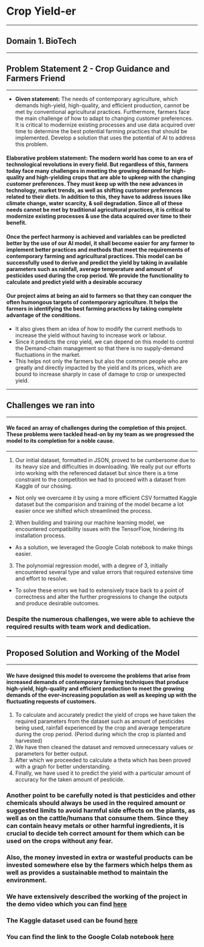 # Crop Yield-er
---
## Domain 1. BioTech
---
## Problem Statement 2 - Crop Guidance and Farmers Friend
---

* __Given statement:__ The needs of contemporary agriculture, which demands high-yield, high-quality, and efficient production, cannot be met by conventional agricultural practices. Furthermore, farmers face the main challenge of how to adapt to changing customer preferences. It is critical to modernize existing processes and use data acquired over time to determine the best potential farming practices that should be implemented. Develop a solution that uses the potential of AI to address this problem.

#### Elaborative problem statement: The modern world has come to an era of technological revolutions in every field. But regardless of this, farmers today face many challenges in meeting the growing demand for high-quality and high-yielding crops that are able to upkeep with the changing customer preferences. They must keep up with the new advances in technology, market trends, as well as shifting customer preferences related to their diets. In addition to this, they have to address issues like climate change, water scarcity, & soil degradation. Since all of these needs cannot be met by traditional agricultural practices, it is critical to modernize existing processes & use the data acquired over time to their benefit.

#### Once the perfect harmony is achieved and variables can be predicted better by the use of our AI model, it shall become easier for any farmer to implement better practices and methods that meet the requirements of contemporary farming and agricultural practices. This model can be successfully used to derive and predict the yield by taking in available parameters such as rainfall, average temperature and amount of pesticides used during the crop period. We provide the functionality to calculate and predict yield with a desirable accuracy

#### Our project aims at being an aid to farmers so that they can conquer the often humongous targets of contemporary agriculture. It helps the farmers in identifying the best farming practices by taking complete advantage of the conditions.

* It also gives them an idea of how to modify the current methods to increase the yield without having to increase work or labour.
* Since it predicts the crop yield, we can depend on this model to control the Demand-chain management so that there is no supply-demand fluctuations in the market.
* This helps not only the farmers but also the common people who are greatly and directly impacted by the yield and its prices, which are bound to increase sharply in case of damage to crop or unexpected yield.

---
## Challenges we ran into
---
#### We faced an array of challenges during the completion of this project. These problems were tackled head-on by my team as we progressed the model to its completion for a noble cause.
***
1. Our initial dataset, formatted in JSON, proved to be cumbersome due to its heavy size and difficulties in downloading. We really put our efforts into working with the referenced dataset but since there is a time constraint to the competition we had to proceed with a dataset from Kaggle of our chosing.
* Not only we overcame it by using a more efficient CSV formatted Kaggle dataset but the comparision and training of the model became a lot easier once we shifted which streamlined the process.
2. When building and training our machine learning model, we encountered compatibility issues with the TensorFlow, hindering its installation process.
* As a solution, we leveraged the Google Colab notebook to make things easier.
3. The polynomial regression model, with a degree of 3, initially encountered several type and value errors that required extensive time and effort to resolve.
* To solve these errors we had to extensively trace back to a point of correctness and alter the further progressions to change the outputs and produce desirable outcomes.

### Despite the numerous challenges, we were able to achieve the required results with team work and dedication.
---
## Proposed Solution and Working of the Model
---
#### We have designed this model to overcome the problems that arise from increased demands of contemporary farming techniques that produce high-yield, high-quality and efficient production to meet the growing demands of the ever-increasing population as well as keeping up with the fluctuating requests of customers.
1. To calculate and accurately predict the yield of crops we have taken the required parameters from the dataset such as amount of pesticides being used, rainfall experienced by the crop and average temperature during the crop period. (Period during which the crop is planted and harvested)
2. We have then cleaned the dataset and removed unnecessary values or parameters for better output.
3. After which we proceeded to calculate a theta which has been proved with a graph for better understanding.
4. Finally, we have used it to predict the yield with a particular amount of accuracy for the taken amount of pesticide.

### Another point to be carefully noted is that pesticides and other chemicals should always be used in the required amount or suggested limits to avoid harmful side effects on the plants, as well as on the cattle/humans that consume them. Since they can contain heavy metals or other harmful ingredients, it is crucial to decide teh correct amount for them which can be used on the crops without any fear.
### Also, the money invested in extra or wasteful products can be invested somewhere else by the farmers which helps them as well as provides a sustainable method to maintain the environment.

### We have extensively described the working of the project in the demo video which you can find [here](https://www.loom.com/share/7d582f2a945447b18b901c8d77de732b)

### The Kaggle dataset used can be found [here](https://www.kaggle.com/datasets/patelris/crop-yield-prediction-dataset?select=yield_df.csv)

### You can find the link to the Google Colab notebook [here](https://colab.research.google.com/drive/10CjnkWlm-XBOgraOhhvlQRWG__rlZLZV#scrollTo=BOIcb_I4amkZ)
